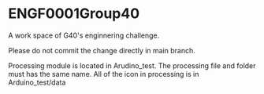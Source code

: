 # ENGF0001Group40

A work space of G40's enginnering challenge. 

Please do not commit the change directly in main branch.

Processing module is located in Arudino_test.
The processing file and folder must has the same name. 
All of the icon in processing is in Arduino_test/data

